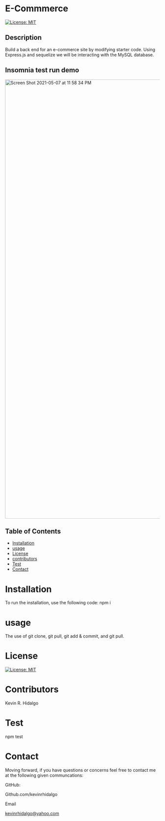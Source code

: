 # E-Commmerce
  [![License: MIT](https://img.shields.io/badge/License-MIT-yellow.svg)](https://opensource.org/licenses/MIT)
  ## Description 
Build a back end for an e-commerce site by modifying starter code. Using Express.js and sequelize we will be interacting with the MySQL database.
## Insomnia test run demo
<img width="1429" alt="Screen Shot 2021-05-07 at 11 58 34 PM" src="https://user-images.githubusercontent.com/78196245/117525462-69cb1380-af90-11eb-9d97-f2e6d60602b4.png">

  ## Table of Contents 

  * [Installation](#installation)
  * [usage](#usage)
  * [License](#license)
  * [contributors](#contributors)
  * [Test](#test)
  * [Contact](#contact)
  # Installation
  To run the installation, use the following code:
  npm i
  # usage
  The use of git clone, git pull, git add & commit, and git pull. 
  # License
  [![License: MIT](https://img.shields.io/badge/License-MIT-yellow.svg)](https://opensource.org/licenses/MIT)
  
  # Contributors
  Kevin R. Hidalgo
  # Test
  npm test
  # Contact
  Moving forward, if you have questions or concerns feel free to contact me at the following given communcations: 


  GitHub: 

  Github.com/kevinrhidalgo 

  Email 

  kevinrhidalgo@yahoo.com 


 
  

  
